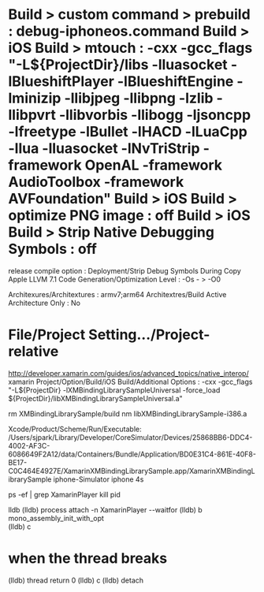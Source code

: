 
Build > custom command > prebuild : debug-iphoneos.command
Build > iOS Build > mtouch : 
-cxx -gcc_flags "-L${ProjectDir}/libs -lluasocket -lBlueshiftPlayer -lBlueshiftEngine -lminizip -llibjpeg -llibpng -lzlib -llibpvrt -llibvorbis -llibogg -ljsoncpp -lfreetype -lBullet -lHACD -lLuaCpp -llua -lluasocket -lNvTriStrip -framework OpenAL -framework AudioToolbox -framework AVFoundation"
Build > iOS Build > optimize PNG image : off
Build > iOS Build > Strip Native Debugging Symbols : off
===========================
release compile option : 
Deployment/Strip Debug Symbols During Copy
Apple LLVM 7.1 Code Generation/Optimization Level : -Os - > -O0

Architexures/Architextures : armv7;arm64
Architextres/Build Active Architecture Only : No

File/Project Setting.../Project-relative
===============================


http://developer.xamarin.com/guides/ios/advanced_topics/native_interop/
xamarin Project/Option/Build/iOS Build/Additional Options : 
    -cxx -gcc_flags "-L${ProjectDir} -lXMBindingLibrarySampleUniversal  -force_load ${ProjectDir}/libXMBindingLibrarySampleUniversal.a"


rm XMBindingLibrarySample/build
nm libXMBindingLibrarySample-i386.a 

Xcode/Product/Scheme/Run/Executable:
/Users/sjpark/Library/Developer/CoreSimulator/Devices/25868BB6-DDC4-4002-AF3C-6086649F2A12/data/Containers/Bundle/Application/BD0E31C4-861E-40F8-BE17-C0C464E4927E/XamarinXMBindingLibrarySample.app/XamarinXMBindingLibrarySample
iphone-Simulator  iphone 4s


ps -ef | grep XamarinPlayer
kill pid

lldb 
(lldb) process attach -n XamarinPlayer --waitfor
(lldb) b mono_assembly_init_with_opt    
(lldb) c
# when the thread breaks
(lldb) thread return 0
(lldb) c
(lldb) detach







